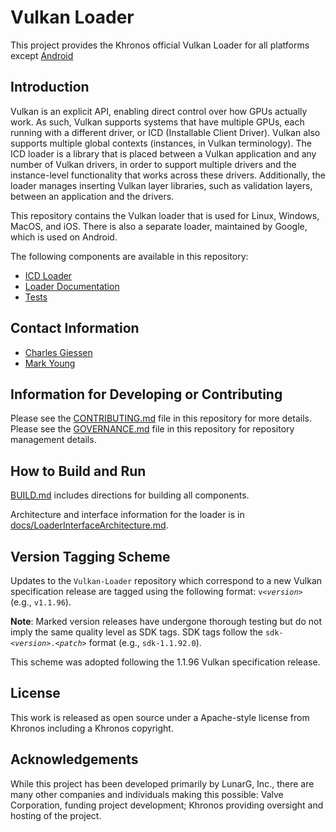 # Vulkan Loader

This project provides the Khronos official Vulkan Loader for all platforms except [Android](https://android.googlesource.com/platform/frameworks/native/+/master/vulkan/)

## Introduction

Vulkan is an explicit API, enabling direct control over how GPUs actually work.
As such, Vulkan supports systems that have multiple GPUs, each running with a different driver, or ICD (Installable Client Driver).
Vulkan also supports multiple global contexts (instances, in Vulkan terminology).
The ICD loader is a library that is placed between a Vulkan application and any number of Vulkan drivers, in order to support multiple drivers and the instance-level functionality that works across these drivers.
Additionally, the loader manages inserting Vulkan layer libraries, such as validation layers, between an application and the drivers.

This repository contains the Vulkan loader that is used for Linux, Windows, MacOS, and iOS.
There is also a separate loader, maintained by Google, which is used on Android.

The following components are available in this repository:

- [ICD Loader](loader/)
- [Loader Documentation](docs/LoaderInterfaceArchitecture.md)
- [Tests](tests/)

## Contact Information

- [Charles Giessen](mailto:charles@lunarg.com)
- [Mark Young](mailto:marky@lunarg.com)

## Information for Developing or Contributing

Please see the [CONTRIBUTING.md](CONTRIBUTING.md) file in this repository for more details.
Please see the [GOVERNANCE.md](GOVERNANCE.md) file in this repository for repository management details.

## How to Build and Run

[BUILD.md](BUILD.md) includes directions for building all components.

Architecture and interface information for the loader is in [docs/LoaderInterfaceArchitecture.md](docs/LoaderInterfaceArchitecture.md).

## Version Tagging Scheme

Updates to the `Vulkan-Loader` repository which correspond to a new Vulkan specification release are tagged using the following format: `v<`_`version`_`>` (e.g., `v1.1.96`).

**Note**: Marked version releases have undergone thorough testing but do not imply the same quality level as SDK tags. SDK tags follow the `sdk-<`_`version`_`>.<`_`patch`_`>` format (e.g., `sdk-1.1.92.0`).

This scheme was adopted following the 1.1.96 Vulkan specification release.

## License

This work is released as open source under a Apache-style license from Khronos including a Khronos copyright.

## Acknowledgements

While this project has been developed primarily by LunarG, Inc., there are many other
companies and individuals making this possible: Valve Corporation, funding
project development; Khronos providing oversight and hosting of the project.
